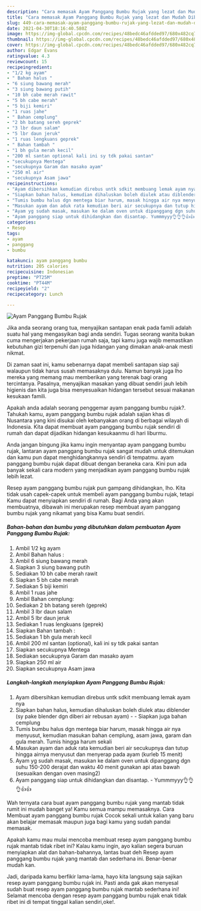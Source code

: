 ```yaml
---
description: "Cara memasak Ayam Panggang Bumbu Rujak yang lezat dan Mudah Dibuat"
title: "Cara memasak Ayam Panggang Bumbu Rujak yang lezat dan Mudah Dibuat"
slug: 449-cara-memasak-ayam-panggang-bumbu-rujak-yang-lezat-dan-mudah-dibuat
date: 2021-04-30T18:16:40.580Z
image: https://img-global.cpcdn.com/recipes/48bedc46afdded97/680x482cq70/ayam-panggang-bumbu-rujak-foto-resep-utama.jpg
thumbnail: https://img-global.cpcdn.com/recipes/48bedc46afdded97/680x482cq70/ayam-panggang-bumbu-rujak-foto-resep-utama.jpg
cover: https://img-global.cpcdn.com/recipes/48bedc46afdded97/680x482cq70/ayam-panggang-bumbu-rujak-foto-resep-utama.jpg
author: Edgar Evans
ratingvalue: 4.3
reviewcount: 15
recipeingredient:
- "1/2 kg ayam"
- " Bahan halus "
- "6 siung bawang merah"
- "3 siung bawang putih"
- "10 bh cabe merah rawit"
- "5 bh cabe merah"
- "5 biji kemiri"
- "1 ruas jahe"
- " Bahan cemplung"
- "2 bh batang sereh geprek"
- "3 lbr daun salam"
- "5 lbr daun jeruk"
- "1 ruas lengkuans geprek"
- " Bahan tambah "
- "1 bh gula merah kecil"
- "200 ml santan optional kali ini sy tdk pakai santan"
- "secukupnya Mentega"
- "secukupnya Garam dan masako ayam"
- "250 ml air"
- "secukupnya Asam jawa"
recipeinstructions:
- "Ayam dibersihkan kemudian direbus untk sdkit membuang lemak ayam nya"
- "Siapkan bahan halus, kemudian dihaluskan boleh diulek atau diblender (sy pake blender dgn diberi air rebusan ayam)  Siapkan juga bahan cemplung"
- "Tumis bumbu halus dgn mentega biar harum, masak hingga air nya menyusut, kemudian masukan bahan cemplung, asam jawa, garam dan gula merah. Tumis hingga harum sekali"
- "Masukan ayam dan aduk rata kemudian beri air secukupnya dan tutup hingga airnya menyusut dan menyerap pada ayam (kurleb 15 menit)"
- "Ayam yg sudah masak, masukan ke dalam oven untuk dipanggang dgn suhu 150-200 derajat dan waktu 40 menit gunakan api atas bawah (sesuaikan dengan oven masing2)"
- "Ayam panggang siap untuk dihidangkan dan disantap. Yummmyyy👌👌👌👍👍"
categories:
- Resep
tags:
- ayam
- panggang
- bumbu

katakunci: ayam panggang bumbu 
nutrition: 205 calories
recipecuisine: Indonesian
preptime: "PT25M"
cooktime: "PT44M"
recipeyield: "2"
recipecategory: Lunch

---
```



![Ayam Panggang Bumbu Rujak](https://img-global.cpcdn.com/recipes/48bedc46afdded97/680x482cq70/ayam-panggang-bumbu-rujak-foto-resep-utama.jpg)

Jika anda seorang orang tua, menyajikan santapan enak pada famili adalah suatu hal yang mengasyikan bagi anda sendiri. Tugas seorang  wanita bukan cuma mengerjakan pekerjaan rumah saja, tapi kamu juga wajib memastikan kebutuhan gizi terpenuhi dan juga hidangan yang dimakan anak-anak mesti nikmat.

Di zaman  saat ini, kamu sebenarnya dapat membeli santapan siap saji walaupun tidak harus susah memasaknya dulu. Namun banyak juga lho mereka yang memang mau memberikan yang terenak bagi orang tercintanya. Pasalnya, menyajikan masakan yang dibuat sendiri jauh lebih higienis dan kita juga bisa menyesuaikan hidangan tersebut sesuai makanan kesukaan famili. 



Apakah anda adalah seorang penggemar ayam panggang bumbu rujak?. Tahukah kamu, ayam panggang bumbu rujak adalah sajian khas di Nusantara yang kini disukai oleh kebanyakan orang di berbagai wilayah di Indonesia. Kita dapat membuat ayam panggang bumbu rujak sendiri di rumah dan dapat dijadikan hidangan kesukaanmu di hari liburmu.

Anda jangan bingung jika kamu ingin menyantap ayam panggang bumbu rujak, lantaran ayam panggang bumbu rujak sangat mudah untuk ditemukan dan kamu pun dapat menghidangkannya sendiri di tempatmu. ayam panggang bumbu rujak dapat dibuat dengan beraneka cara. Kini pun ada banyak sekali cara modern yang menjadikan ayam panggang bumbu rujak lebih lezat.

Resep ayam panggang bumbu rujak pun gampang dihidangkan, lho. Kita tidak usah capek-capek untuk membeli ayam panggang bumbu rujak, tetapi Kamu dapat menyiapkan sendiri di rumah. Bagi Anda yang akan membuatnya, dibawah ini merupakan resep membuat ayam panggang bumbu rujak yang nikamat yang bisa Kamu buat sendiri.

<!--inarticleads1-->

##### Bahan-bahan dan bumbu yang dibutuhkan dalam pembuatan Ayam Panggang Bumbu Rujak:

1. Ambil 1/2 kg ayam
1. Ambil  Bahan halus :
1. Ambil 6 siung bawang merah
1. Siapkan 3 siung bawang putih
1. Sediakan 10 bh cabe merah rawit
1. Siapkan 5 bh cabe merah
1. Sediakan 5 biji kemiri
1. Ambil 1 ruas jahe
1. Ambil  Bahan cemplung:
1. Sediakan 2 bh batang sereh (geprek)
1. Ambil 3 lbr daun salam
1. Ambil 5 lbr daun jeruk
1. Sediakan 1 ruas lengkuans (geprek)
1. Siapkan  Bahan tambah :
1. Sediakan 1 bh gula merah kecil
1. Ambil 200 ml santan (optional), kali ini sy tdk pakai santan
1. Siapkan secukupnya Mentega
1. Sediakan secukupnya Garam dan masako ayam
1. Siapkan 250 ml air
1. Siapkan secukupnya Asam jawa




<!--inarticleads2-->

##### Langkah-langkah menyiapkan Ayam Panggang Bumbu Rujak:

1. Ayam dibersihkan kemudian direbus untk sdkit membuang lemak ayam nya
1. Siapkan bahan halus, kemudian dihaluskan boleh diulek atau diblender (sy pake blender dgn diberi air rebusan ayam) -  - Siapkan juga bahan cemplung
1. Tumis bumbu halus dgn mentega biar harum, masak hingga air nya menyusut, kemudian masukan bahan cemplung, asam jawa, garam dan gula merah. Tumis hingga harum sekali
1. Masukan ayam dan aduk rata kemudian beri air secukupnya dan tutup hingga airnya menyusut dan menyerap pada ayam (kurleb 15 menit)
1. Ayam yg sudah masak, masukan ke dalam oven untuk dipanggang dgn suhu 150-200 derajat dan waktu 40 menit gunakan api atas bawah (sesuaikan dengan oven masing2)
1. Ayam panggang siap untuk dihidangkan dan disantap. - Yummmyyy👌👌👌👍👍




Wah ternyata cara buat ayam panggang bumbu rujak yang mantab tidak rumit ini mudah banget ya! Kamu semua mampu memasaknya. Cara Membuat ayam panggang bumbu rujak Cocok sekali untuk kalian yang baru akan belajar memasak maupun juga bagi kamu yang sudah pandai memasak.

Apakah kamu mau mulai mencoba membuat resep ayam panggang bumbu rujak mantab tidak ribet ini? Kalau kamu ingin, ayo kalian segera buruan menyiapkan alat dan bahan-bahannya, lantas buat deh Resep ayam panggang bumbu rujak yang mantab dan sederhana ini. Benar-benar mudah kan. 

Jadi, daripada kamu berfikir lama-lama, hayo kita langsung saja sajikan resep ayam panggang bumbu rujak ini. Pasti anda gak akan menyesal sudah buat resep ayam panggang bumbu rujak mantab sederhana ini! Selamat mencoba dengan resep ayam panggang bumbu rujak enak tidak ribet ini di tempat tinggal kalian sendiri,oke!.

